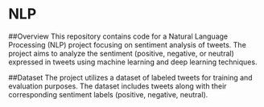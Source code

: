 # NLP


##Overview
This repository contains code for a Natural Language Processing (NLP) project focusing on sentiment analysis of tweets. The project aims to analyze the sentiment (positive, negative, or neutral) expressed in tweets using machine learning and deep learning techniques.

##Dataset
The project utilizes a dataset of labeled tweets for training and evaluation purposes. The dataset includes tweets along with their corresponding sentiment labels (positive, negative, neutral).
